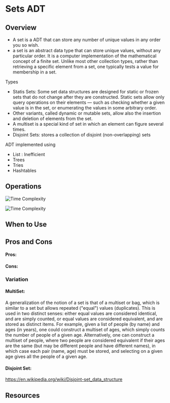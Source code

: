 
# Sets ADT

## Overview
- A set is a ADT that can store any number of unique values in any order you so wish.
- a set is an abstract data type that can store unique values, without any particular order. It is a computer implementation of the mathematical concept of a finite set. Unlike most other collection types, rather than retrieving a specific element from a set, one typically tests a value for membership in a set.

Types
- Statis Sets: Some set data structures are designed for static or frozen sets that do not change after they are constructed. Static sets allow only query operations on their elements — such as checking whether a given value is in the set, or enumerating the values in some arbitrary order. 
- Other variants, called dynamic or mutable sets, allow also the insertion and deletion of elements from the set.
- A multiset is a special kind of set in which an element can figure several times.
- Disjoint Sets: stores a collection of disjoint (non-overlapping) sets

ADT implemented using
- List : Inefficient
- Trees
- Tries
- Hashtables

## Operations

![Time Complexity](./operations.png)

![Time Complexity](./abc.png)


## When to Use

## Pros and Cons

#### Pros:


#### Cons:


### Variation

#### MultiSet:

A generalization of the notion of a set is that of a multiset or bag, which is similar to a set but allows repeated ("equal") values (duplicates). This is used in two distinct senses: either equal values are considered identical, and are simply counted, or equal values are considered equivalent, and are stored as distinct items. For example, given a list of people (by name) and ages (in years), one could construct a multiset of ages, which simply counts the number of people of a given age. Alternatively, one can construct a multiset of people, where two people are considered equivalent if their ages are the same (but may be different people and have different names), in which case each pair (name, age) must be stored, and selecting on a given age gives all the people of a given age.

#### Disjoint Set:

https://en.wikipedia.org/wiki/Disjoint-set_data_structure

## Resources


